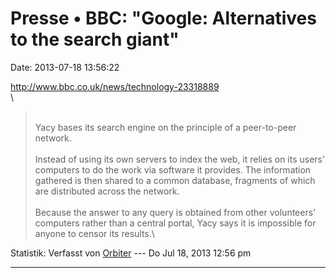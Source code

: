 Presse • BBC: \"Google: Alternatives to the search giant\"
==========================================================

Date: 2013-07-18 13:56:22

<http://www.bbc.co.uk/news/technology-23318889>\
\

> <div>
>
> \
> Yacy bases its search engine on the principle of a peer-to-peer
> network.\
> \
> Instead of using its own servers to index the web, it relies on its
> users\' computers to do the work via software it provides. The
> information gathered is then shared to a common database, fragments of
> which are distributed across the network.\
> \
> Because the answer to any query is obtained from other volunteers\'
> computers rather than a central portal, Yacy says it is impossible for
> anyone to censor its results.\
>
> </div>

Statistik: Verfasst von
[Orbiter](http://forum.yacy-websuche.de/memberlist.php?mode=viewprofile&u=2)
--- Do Jul 18, 2013 12:56 pm

------------------------------------------------------------------------
